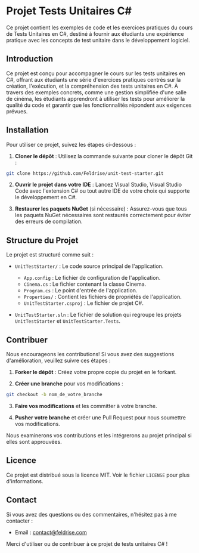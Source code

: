 # Projet Tests Unitaires C#

Ce projet contient les exemples de code et les exercices pratiques du cours de Tests Unitaires en C#, destiné à fournir aux étudiants une expérience pratique avec les concepts de test unitaire dans le développement logiciel.

## Introduction

Ce projet est conçu pour accompagner le cours sur les tests unitaires en C#, offrant aux étudiants une série d'exercices pratiques centrés sur la création, l'exécution, et la compréhension des tests unitaires en C#. À travers des exemples concrets, comme une gestion simplifiée d'une salle de cinéma, les étudiants apprendront à utiliser les tests pour améliorer la qualité du code et garantir que les fonctionnalités répondent aux exigences prévues.

## Installation

Pour utiliser ce projet, suivez les étapes ci-dessous :

1. **Cloner le dépôt** : Utilisez la commande suivante pour cloner le dépôt Git :

```bash
git clone https://github.com/Feldrise/unit-test-starter.git
```

2. **Ouvrir le projet dans votre IDE** : Lancez Visual Studio, Visual Studio Code avec l'extension C# ou tout autre IDE de votre choix qui supporte le développement en C#.

3. **Restaurer les paquets NuGet** (si nécessaire) : Assurez-vous que tous les paquets NuGet nécessaires sont restaurés correctement pour éviter des erreurs de compilation.

## Structure du Projet

Le projet est structuré comme suit :

- `UnitTestStarter/` : Le code source principal de l'application.
  - `App.config` : Le fichier de configuration de l'application.
  - `Cinema.cs` : Le fichier contenant la classe Cinema.
  - `Program.cs` : Le point d'entrée de l'application.
  - `Properties/` : Contient les fichiers de propriétés de l'application.
  - `UnitTestStarter.csproj` : Le fichier de projet C#.

- `UnitTestStarter.sln` : Le fichier de solution qui regroupe les projets `UnitTestStarter` et `UnitTestStarter.Tests`.


## Contribuer

Nous encourageons les contributions! Si vous avez des suggestions d'amélioration, veuillez suivre ces étapes :

1. **Forker le dépôt** : Créez votre propre copie du projet en le forkant.

2. **Créer une branche** pour vos modifications : 

```bash
git checkout -b nom_de_votre_branche
```

3. **Faire vos modifications** et les committer à votre branche.

4. **Pusher votre branche** et créer une Pull Request pour nous soumettre vos modifications.

Nous examinerons vos contributions et les intégrerons au projet principal si elles sont approuvées.

## Licence

Ce projet est distribué sous la licence MIT. Voir le fichier `LICENSE` pour plus d'informations.

## Contact

Si vous avez des questions ou des commentaires, n'hésitez pas à me contacter :

- Email : contact@feldrise.com

Merci d'utiliser ou de contribuer à ce projet de tests unitaires C# !